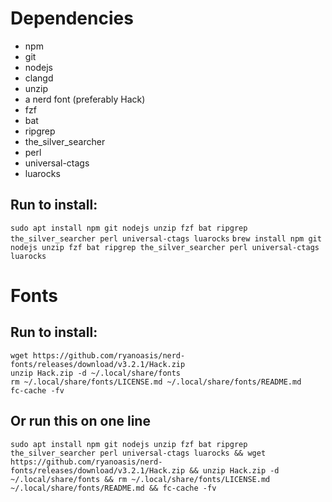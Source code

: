 <h1>Dependencies</h1>

<ul>
<li>npm</li>
<li>git</li>
<li>nodejs</li>
<li>clangd</li>
<li>unzip</li>
<li>a nerd font (preferably Hack)</li>
<li>fzf</li>
<li>bat</li>
<li>ripgrep</li>
<li>the_silver_searcher</li>
<li>perl</li>
<li>universal-ctags</li>
<li>luarocks</li>
</ul>

<h2>Run to install:</h2>
<code>sudo apt install npm git nodejs unzip fzf bat ripgrep the_silver_searcher perl universal-ctags luarocks</code>
<code>brew install npm git nodejs unzip fzf bat ripgrep the_silver_searcher perl universal-ctags luarocks</code>

<h1>Fonts</h1>

<h2>Run to install:</h2>
<pre><code>wget https://github.com/ryanoasis/nerd-fonts/releases/download/v3.2.1/Hack.zip
unzip Hack.zip -d ~/.local/share/fonts
rm ~/.local/share/fonts/LICENSE.md ~/.local/share/fonts/README.md
fc-cache -fv</code></pre>

<h2>Or run this on one line</h2>
<code>sudo apt install npm git nodejs unzip fzf bat ripgrep the_silver_searcher perl universal-ctags luarocks && wget https://github.com/ryanoasis/nerd-fonts/releases/download/v3.2.1/Hack.zip && unzip Hack.zip -d ~/.local/share/fonts && rm ~/.local/share/fonts/LICENSE.md ~/.local/share/fonts/README.md && fc-cache -fv</code>

